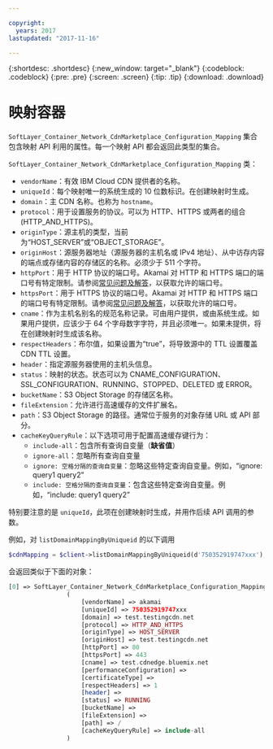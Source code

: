 ```yaml
---

copyright:
  years: 2017
lastupdated: "2017-11-16"

---
```


{:shortdesc: .shortdesc}
{:new_window: target="_blank"}
{:codeblock: .codeblock}
{:pre: .pre}
{:screen: .screen}
{:tip: .tip}
{:download: .download}  

# 映射容器  
`SoftLayer_Container_Network_CdnMarketplace_Configuration_Mapping` 集合包含映射 API 利用的属性。每一个映射 API 都会返回此类型的集合。

`SoftLayer_Container_Network_CdnMarketplace_Configuration_Mapping` 类：

* `vendorName`：有效 IBM Cloud CDN 提供者的名称。
* `uniqueId`：每个映射唯一的系统生成的 10 位数标识。在创建映射时生成。
* `domain`：主 CDN 名称。也称为 `hostname`。
* `protocol`：用于设置服务的协议。可以为 HTTP、HTTPS 或两者的组合 (HTTP_AND_HTTPS)。
* `originType`：源主机的类型，当前为“HOST_SERVER”或“OBJECT_STORAGE”。
* `originHost`：源服务器地址（源服务器的主机名或 IPv4 地址）、从中访存内容的端点或存储内容的存储区的名称。必须少于 511 个字符。
* `httpPort`：用于 HTTP 协议的端口号。Akamai 对 HTTP 和 HTTPS 端口的端口号有特定限制。请参阅[常见问题及解答](faq.html#are-there-any-restrictions-on-what-http-and-https-port-numbers-are-allowed-for-akamai-)，以获取允许的端口号。
* `httpsPort`：用于 HTTPS 协议的端口号。Akamai 对 HTTP 和 HTTPS 端口的端口号有特定限制。请参阅[常见问题及解答](faq.html#are-there-any-restrictions-on-what-http-and-https-port-numbers-are-allowed-for-akamai-)，以获取允许的端口号。
* `cname`：作为主机名别名的规范名称记录。可由用户提供，或由系统生成。如果用户提供，应该少于 64 个字母数字字符，并且必须唯一。如果未提供，将在创建映射时生成该名称。
* `respectHeaders`：布尔值，如果设置为“true”，将导致源中的 TTL 设置覆盖 CDN TTL 设置。
* `header`：指定源服务器使用的主机头信息。
* `status`：映射的状态。状态可以为 CNAME_CONFIGURATION、SSL_CONFIGURATION、RUNNING、STOPPED、DELETED 或 ERROR。
* `bucketName`：S3 Object Storage 的存储区名称。
* `fileExtension`：允许进行高速缓存的文件扩展名。
* `path`：S3 Object Storage 的路径。通常位于服务的对象存储 URL 或 API 部分。
* `cacheKeyQueryRule`：以下选项可用于配置高速缓存键行为：
  * `include-all`：包含所有查询自变量（**缺省值**）
  * `ignore-all`：忽略所有查询自变量
  * `ignore: 空格分隔的查询自变量`：忽略这些特定查询自变量。例如，“ignore: query1 query2”
  * `include: 空格分隔的查询自变量`：包含这些特定查询自变量。例如，“include: query1 query2”

特别要注意的是 `uniqueId`，此项在创建映射时生成，并用作后续 API 调用的参数。

例如，对 `listDomainMappingByUniqueid` 的以下调用  
```php  
$cdnMapping = $client->listDomainMappingByUniqueid(d'750352919747xxx');  
```

会返回类似于下面的对象：

```php  
[0] => SoftLayer_Container_Network_CdnMarketplace_Configuration_Mapping Object
                (
                    [vendorName] => akamai
                    [uniqueId] => 750352919747xxx
                    [domain] => test.testingcdn.net
                    [protocol] => HTTP_AND_HTTPS
                    [originType] => HOST_SERVER
                    [originHost] => test.testingcdn.net
                    [httpPort] => 80
                    [httpsPort] => 443
                    [cname] => test.cdnedge.bluemix.net
                    [performanceConfiguration] =>
                    [certificateType] =>
                    [respectHeaders] => 1
                    [header] =>
                    [status] => RUNNING
                    [bucketName] =>
                    [fileExtension] =>
                    [path] => /
                    [cacheKeyQueryRule] => include-all
                )
```


